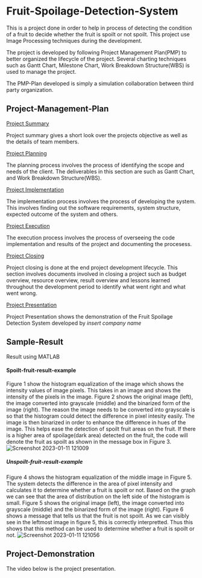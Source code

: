 # Fruit-Spoilage-Detection-System

This is a project done in order to help in process of detecting the condition of a fruit to decide whether the fruit is spoilt or not spoilt. This project use Image Processing techniques during the development.

The project is developed by following Project Management Plan(PMP) to better organized the lifecycle of the project. Several charting techniques such as Gantt Chart, Milestone Chart, Work Breakdown Structure(WBS) is used to manage the project.

The PMP-Plan developed is simply a simulation collaboration between third party organization.

## Project-Management-Plan

[Project Summary](https://github.com/n-miera/Fruit-Spoilage-Detection-System/blob/main/PMP/A-PROJECT_SUMMARY.md)

Project summary gives a short look over the projects objective as well as the details of team members.

[Project Planning](https://github.com/n-miera/Fruit-Spoilage-Detection-System/blob/main/PMP/B-PROJECT_PLANNING.md)

The planning process involves the process of identifying the scope and needs of the client. The deliverables in this section are such as Gantt Chart, and Work Breakdown Structure(WBS).

[Project Implementation](https://github.com/n-miera/Fruit-Spoilage-Detection-System/blob/main/PMP/C-PROJECT_IMPLEMENTATION.md)

The implementation process involves the process of developing the system. This involves finding out the software requirements, system structure, expected outcome of the system and others.

[Project Execution](https://github.com/n-miera/Fruit-Spoilage-Detection-System/blob/main/PMP/D-PROJECT_EXECUTION.md)

The execution process involves the process of overseeing the code implementation and results of the project and documenting the procesess.

[Project Closing](https://github.com/n-miera/Fruit-Spoilage-Detection-System/blob/main/PMP/E-PROJECT_CLOSING.md)

Project closing is done at the end project development lifecycle. This section involves documents involved in closing a project such as budget overview, resource overview, result overview and lessons learned throughout the development period to identify what went right and what went wrong.

[Project Presentation](https://github.com/n-miera/Fruit-Spoilage-Detection-System/blob/main/PMP/F-PROJECT_PRESENTATION.md)

Project Presentation shows the demonstration of the Fruit Spoilage Detection System developed by *insert company name*

## Sample-Result

Result using MATLAB

#### Spoilt-fruit-result-example

Figure 1 show the histogram equalization of the image which shows the intensity values of image pixels. This takes in an image and shows the intensity of the pixels in the image. Figure 2 shows the original image (left), the image converted into grayscale (middle) and the binarized form of the image (right). The reason the image needs to be converted into grayscale is so that the histogram could detect the difference in pixel intesity easily. The image is then binarized in order to enhance the difference in hues of the image. This helps ease the detection
of spoilt fruit areas on the fruit. If there is a higher area of spoilage(dark area) detected on the fruit, the code will denote the fruit as spoilt as shown in the message box in Figure 3.
![Screenshot 2023-01-11 121009](https://user-images.githubusercontent.com/121591014/211716134-22f18df3-ef20-4414-81f2-5dcfafb36237.png)
##### Unspoilt-fruit-result-example

Figure 4 shows the histogram equalization of the middle image in Figure 5. The system detects the difference in the area of pixel intensity and calculates it to determine whether a fruit is spoilt or not. Based on the graph we can see that the area of distribution on the left side of the histogram is small. Figure 5 shows the original image (left), the image converted into grayscale (middle) and the binarized form of the image (right). Figure 6 shows a message that tells us that the fruit is not spoilt. As we can visibly see in the leftmost image in figure 5, this is correctly interpretted. Thus this shows that this method can be used to determine whether a fruit is spoilt or not.
![Screenshot 2023-01-11 121056](https://user-images.githubusercontent.com/121591014/211716142-b69d9680-7783-40a8-ab3e-9d34f09f5e48.png)


## Project-Demonstration

The video below is the project presentation.
